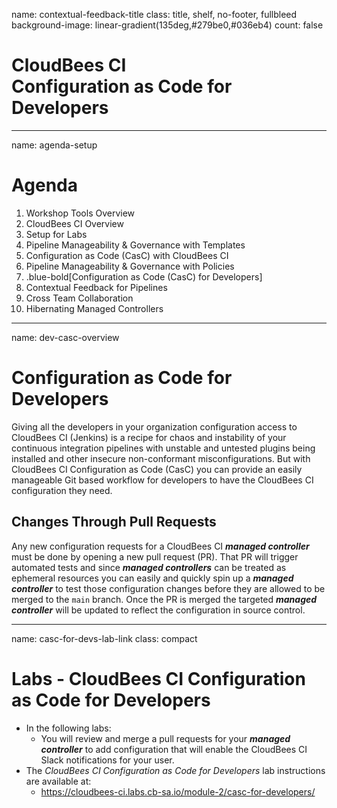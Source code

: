 name: contextual-feedback-title
class: title, shelf, no-footer, fullbleed
background-image: linear-gradient(135deg,#279be0,#036eb4)
count: false

# CloudBees CI<br>Configuration as Code for Developers

---
name: agenda-setup
# Agenda

1. Workshop Tools Overview
2. CloudBees CI Overview
3. Setup for Labs
4. Pipeline Manageability & Governance with Templates
5. Configuration as Code (CasC) with CloudBees CI
6. Pipeline Manageability & Governance with Policies
7. .blue-bold[Configuration as Code (CasC) for Developers]
8. Contextual Feedback for Pipelines
9. Cross Team Collaboration
10. Hibernating Managed Controllers

---
name: dev-casc-overview

# Configuration as Code for Developers

Giving all the developers in your organization configuration access to CloudBees CI (Jenkins) is a recipe for chaos and instability of your continuous integration pipelines with unstable and untested plugins being installed and other insecure non-conformant misconfigurations. But with CloudBees CI Configuration as Code (CasC) you can provide an easily manageable Git based workflow for developers to have the CloudBees CI configuration they need.

## Changes Through Pull Requests

Any new configuration requests for a CloudBees CI ***managed controller*** must be done by opening a new pull request (PR). That PR will trigger automated tests and since ***managed controllers*** can be treated as ephemeral resources you can easily and quickly spin up a ***managed controller*** to test those configuration changes before they are allowed to be merged to the `main` branch. Once the PR is merged the targeted ***managed controller*** will be updated to reflect the configuration in source control.

---
name: casc-for-devs-lab-link
class: compact

# Labs - CloudBees CI Configuration as Code for Developers

* In the following labs:
  *  You will review and merge a pull requests for your ***managed controller*** to add configuration that will enable the CloudBees CI Slack notifications for your user.
* The *CloudBees CI Configuration as Code for Developers* lab instructions are available at: 
  * https://cloudbees-ci.labs.cb-sa.io/module-2/casc-for-developers/
